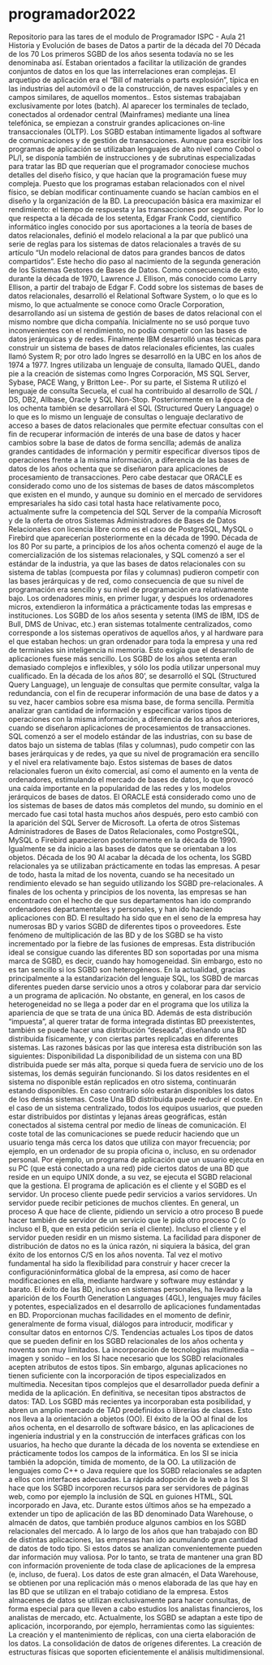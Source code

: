 # programador2022
Repositorio para las tares de el modulo de Programador ISPC - Aula 21
Historia y Evolución de bases de Datos a partir 
de la década del 70
Década de los 70
Los primeros SGBD de los años sesenta todavía no se les denominaba así. Estaban orientados a 
facilitar la utilización de grandes conjuntos de datos en los que las interrelaciones eran complejas.
El arquetipo de aplicación era el “Bill of materials o parts explosión”, típica en las industrias del
automóvil o de la construcción, de naves espaciales y en campos similares, de aquellos momentos..
Estos sistemas trabajaban exclusivamente por lotes (batch).
Al aparecer los terminales de teclado, conectados al ordenador central (Mainframes) mediante una 
línea telefónica, se empiezan a construir grandes aplicaciones on-line transaccionales (OLTP).
Los SGBD estaban íntimamente ligados al software de comunicaciones y de gestión de transacciones.
Aunque para escribir los programas de aplicación se utilizaban lenguajes de alto nivel como Cobol o 
PL/I, se disponía también de instrucciones y de subrutinas especializadas para tratar las BD que
requerían que el programador conociese muchos detalles del diseño físico, y que hacían que la 
programación fuese muy compleja.
Puesto que los programas estaban relacionados con el nivel físico, se debían modificar 
continuamente cuando se hacían cambios en el diseño y la organización de la BD. La preocupación 
básica era maximizar el rendimiento: el tiempo de respuesta y las transacciones por segundo.
Por lo que respecta a la década de los setenta, Edgar Frank Codd, científico informático ingles 
conocido por sus aportaciones a la teoría de bases de datos relacionales, definió el modelo 
relacional a la par que publicó una serie de reglas para los sistemas de datos relacionales a través de 
su artículo “Un modelo relacional de datos para grandes bancos de datos compartidos”.
Este hecho dio paso al nacimiento de la segunda generación de los Sistemas Gestores de Bases de 
Datos.
Como consecuencia de esto, durante la década de 1970, Lawrence J. Ellison, más conocido como 
Larry Ellison, a partir del trabajo de Edgar F. Codd sobre los sistemas de bases de datos relacionales, 
desarrolló el Relational Software System, o lo que es lo mismo, lo que actualmente se conoce como 
Oracle Corporation, desarrollando así un sistema de gestión de bases de datos relacional con el 
mismo nombre que dicha compañía.
Inicialmente no se usó porque tuvo inconvenientes con el rendimiento, no podía competir con las 
bases de datos jerárquicas y de redes. Finalmente IBM desarrolló unas técnicas para construir un 
sistema de bases de datos relacionales eficientes, las cuales llamó System R; por otro lado Ingres se 
desarrolló en la UBC en los años de 1974 a 1977.
Ingres utilizaba un lenguaje de consulta, llamado QUEL, dando pie a la creación de sistemas como
Ingres Corporación, MS SQL Server, Sybase, PACE Wang, y Britton Lee-. Por su parte, el Sistema R 
utilizó el lenguaje de consulta Secuela, el cual ha contribuido al desarrollo de SQL / DS, DB2, Allbase, 
Oracle y SQL Non-Stop.
Posteriormente en la época de los ochenta también se desarrollará el SQL (Structured Query 
Language) o lo que es lo mismo un lenguaje de consultas o lenguaje declarativo de acceso a bases de 
datos relacionales que permite efectuar consultas con el fin de recuperar información de interés de 
una base de datos y hacer cambios sobre la base de datos de forma sencilla; además de analiza 
grandes cantidades de información y permitir especificar diversos tipos de operaciones frente a la 
misma información, a diferencia de las bases de datos de los años ochenta que se diseñaron para 
aplicaciones de procesamiento de transacciones.
Pero cabe destacar que ORACLE es considerado como uno de los sistemas de bases de datos 
máscompletos que existen en el mundo, y aunque su dominio en el mercado de servidores 
empresariales ha sido casi total hasta hace relativamente poco, actualmente sufre la competencia 
del SQL Server de la compañía Microsoft y de la oferta de otros Sistemas Administradores de Bases 
de Datos Relacionales con licencia libre como es el caso de PostgreSQL, MySQL o Firebird que 
aparecerían posteriormente en la década de 1990.
Década de los 80 
Por su parte, a principios de los años ochenta comenzó el auge de la comercialización de los sistemas 
relacionales, y SQL comenzó a ser el estándar de la industria, ya que las bases de datos relacionales 
con su sistema de tablas (compuesta por filas y columnas) pudieron competir con las bases 
jerárquicas y de red, como consecuencia de que su nivel de programación era sencillo y su nivel de 
programación era relativamente bajo.
Los ordenadores minis, en primer lugar, y después los ordenadores micros, extendieron la 
informática a prácticamente todas las empresas e instituciones.
Los SGBD de los años sesenta y setenta (IMS de IBM, IDS de Bull, DMS de Univac, etc.) eran sistemas 
totalmente centralizados, como corresponde a los sistemas operativos de aquellos años, y al 
hardware para el que estaban hechos: un gran ordenador para toda la empresa y una red de 
terminales sin inteligencia ni memoria.
Esto exigía que el desarrollo de aplicaciones fuese más sencillo.
Los SGBD de los años setenta eran demasiado complejos e inflexibles, y sólo los podía utilizar 
unpersonal muy cualificado.
En la década de los años 80’, se desarrolló el SQL (Structured Query Language), un lenguaje de 
consultas que permite consultar, valga la redundancia, con el fin de recuperar información de una 
base de datos y a su vez, hacer cambios sobre esa misma base, de forma sencilla. Permitía analizar 
gran cantidad de información y especificar varios tipos de operaciones con la misma información, a 
diferencia de los años anteriores, cuando se diseñaron aplicaciones de procesamientos de 
transacciones.
SQL comenzó a ser el modelo estándar de las industrias, con su base de datos bajo un sistema de 
tablas (filas y columnas), pudo competir con las bases jerárquicas y de redes, ya que su nivel de 
programación era sencillo y el nivel era relativamente bajo.
Estos sistemas de bases de datos relacionales fueron un éxito comercial, así como el aumento en la 
venta de ordenadores, estimulando el mercado de bases de datos, lo que provocó una caída 
importante en la popularidad de las redes y los modelos jerárquicos de bases de datos.
El ORACLE está considerado como uno de los sistemas de bases de datos más completos del mundo,
su dominio en el mercado fue casi total hasta muchos años después, pero esto cambió con la 
aparición del SQL Server de Microsoft. La oferta de otros Sistemas Administradores de Bases de 
Datos Relacionales, como PostgreSQL, MySQL o Firebird aparecieron posteriormente en la década 
de 1990. Igualmente se da inicio a las bases de datos que se orientaban a los objetos.
Década de los 90
Al acabar la década de los ochenta, los SGBD relacionales ya se utilizaban prácticamente en todas las 
empresas. A pesar de todo, hasta la mitad de los noventa, cuando se ha necesitado un rendimiento 
elevado se han seguido utilizando los SGBD pre-relacionales.
A finales de los ochenta y principios de los noventa, las empresas se han encontrado con el hecho de 
que sus departamentos han ido comprando ordenadores departamentales y personales, y han ido 
haciendo aplicaciones con BD. El resultado ha sido que en el seno de la empresa hay numerosas BD y 
varios SGBD de diferentes tipos o proveedores.
Este fenómeno de multiplicación de las BD y de los SGBD se ha visto incrementado por la fiebre de 
las fusiones de empresas.
Esta distribución ideal se consigue cuando las diferentes BD son soportadas por una misma marca de 
SGBD, es decir, cuando hay homogeneidad.
Sin embargo, esto no es tan sencillo si los SGBD son heterogéneos. En la actualidad, gracias 
principalmente a la estandarización del lenguaje SQL, los SGBD de marcas diferentes pueden darse 
servicio unos a otros y colaborar para dar servicio a un programa de aplicación. No obstante, en 
general, en los casos de heterogeneidad no se llega a poder dar en el programa que los utiliza la 
apariencia de que se trata de una única BD.
Además de esta distribución “impuesta”, al querer tratar de forma integrada distintas BD 
preexistentes, también se puede hacer una distribución “deseada”, diseñando una BD distribuida 
físicamente, y con ciertas partes replicadas en diferentes sistemas.
Las razones básicas por las que interesa esta distribución son las siguientes:
Disponibilidad 
La disponibilidad de un sistema con una BD distribuida puede ser más alta, porque si queda fuera de 
servicio uno de los sistemas, los demás seguirán funcionando. Si los datos residentes en el sistema 
no disponible están replicados en otro sistema, continuarán estando disponibles. En caso contrario 
sólo estarán disponibles los datos de los demás sistemas.
Coste 
Una BD distribuida puede reducir el coste. En el caso de un sistema centralizado, todos los equipos 
usuarios, que pueden estar distribuidos por distintas y lejanas áreas geográficas, están conectados al 
sistema central por medio de líneas de comunicación. El coste total de las comunicaciones se puede 
reducir haciendo que un usuario tenga más cerca los datos que utiliza con mayor frecuencia; por 
ejemplo, en un ordenador de su propia oficina o, incluso, en su ordenador personal.
Por ejemplo, un programa de aplicación que un usuario ejecuta en su PC (que está conectado a una 
red) pide ciertos datos de una BD que reside en un equipo UNIX donde, a su vez, se ejecuta el SGBD 
relacional que la gestiona. El programa de aplicación es el cliente y el SGBD es el servidor.
Un proceso cliente puede pedir servicios a varios servidores. Un servidor puede recibir peticiones de 
muchos clientes. En general, un proceso A que hace de cliente, pidiendo un servicio a otro proceso B 
puede hacer también de servidor de un servicio que le pida otro proceso C (o incluso el B, que en 
esta petición sería el cliente). Incluso el cliente y el servidor pueden residir en un mismo sistema.
La facilidad para disponer de distribución de datos no es la única razón, ni siquiera la básica, del gran 
éxito de los entornos C/S en los años noventa.
Tal vez el motivo fundamental ha sido la flexibilidad para construir y hacer crecer la 
configuracióninformática global de la empresa, así como de hacer modificaciones en ella, mediante 
hardware y software muy estándar y barato.
El éxito de las BD, incluso en sistemas personales, ha llevado a la aparición de los Fourth Generation 
Languages (4GL), lenguajes muy fáciles y potentes, especializados en el desarrollo de aplicaciones 
fundamentadas en BD.
Proporcionan muchas facilidades en el momento de definir, generalmente de forma visual, diálogos 
para introducir, modificar y consultar datos en entornos C/S.
Tendencias actuales
Los tipos de datos que se pueden definir en los SGBD relacionales de los años ochenta y noventa son 
muy limitados. La incorporación de tecnologías multimedia –imagen y sonido – en los SI hace 
necesario que los SGBD relacionales acepten atributos de estos tipos.
Sin embargo, algunas aplicaciones no tienen suficiente con la incorporación de tipos especializados 
en multimedia. Necesitan tipos complejos que el desarrollador pueda definir a medida de la 
aplicación.
En definitiva, se necesitan tipos abstractos de datos: TAD.
Los SGBD más recientes ya incorporaban esta posibilidad, y abren un amplio mercado de TAD 
predefinidos o librerías de clases.
Esto nos lleva a la orientación a objetos (OO). El éxito de la OO al final de los años ochenta, en el 
desarrollo de software básico, en las aplicaciones de ingeniería industrial y en la construcción de 
interfaces gráficas con los usuarios, ha hecho que durante la década de los noventa se extendiese en 
prácticamente todos los campos de la informática. En los SI se inicia también la adopción, tímida de 
momento, de la OO.
La utilización de lenguajes como C++ o Java requiere que los SGBD relacionales se adapten a ellos 
con interfaces adecuadas.
La rápida adopción de la web a los SI hace que los SGBD incorporen recursos para ser servidores de 
páginas web, como por ejemplo la inclusión de SQL en guiones HTML, SQL incorporado en Java, etc.
Durante estos últimos años se ha empezado a extender un tipo de aplicación de las BD denominado 
Data Warehouse, o almacén de datos, que también produce algunos cambios en los SGBD 
relacionales del mercado.
A lo largo de los años que han trabajado con BD de distintas aplicaciones, las empresas han ido 
acumulando gran cantidad de datos de todo tipo. Si estos datos se analizan convenientemente 
pueden dar información muy valiosa.
Por lo tanto, se trata de mantener una gran BD con información proveniente de toda clase de 
aplicaciones de la empresa (e, incluso, de fuera). Los datos de este gran almacén, el Data 
Warehouse, se obtienen por una replicación más o menos elaborada de las que hay en las BD que se 
utilizan en el trabajo cotidiano de la empresa. Estos almacenes de datos se utilizan exclusivamente 
para hacer consultas, de forma especial para que lleven a cabo estudios los analistas financieros, los 
analistas de mercado, etc.
Actualmente, los SGBD se adaptan a este tipo de aplicación, incorporando, por ejemplo, 
herramientas como las siguientes:
La creación y el mantenimiento de réplicas, con una cierta elaboración de los datos.
La consolidación de datos de orígenes diferentes.
La creación de estructuras físicas que soporten eficientemente el análisis multidimensional.
